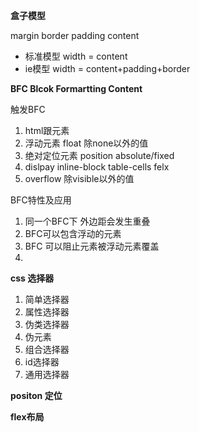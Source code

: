 __盒子模型__

margin border padding content

+ 标准模型 width = content
+ ie模型  width = content+padding+border



__BFC Blcok Formartting Content__


触发BFC

1. html跟元素
2. 浮动元素 float 除none以外的值
3. 绝对定位元素 position absolute/fixed
4. dislpay inline-block table-cells felx
5. overflow 除visible以外的值

BFC特性及应用

1. 同一个BFC下 外边距会发生重叠
2. BFC可以包含浮动的元素
3. BFC 可以阻止元素被浮动元素覆盖
4. 


__css 选择器__

1. 简单选择器
2. 属性选择器
3. 伪类选择器
4. 伪元素
5. 组合选择器
6. id选择器
7. 通用选择器

__positon 定位__



__flex布局__